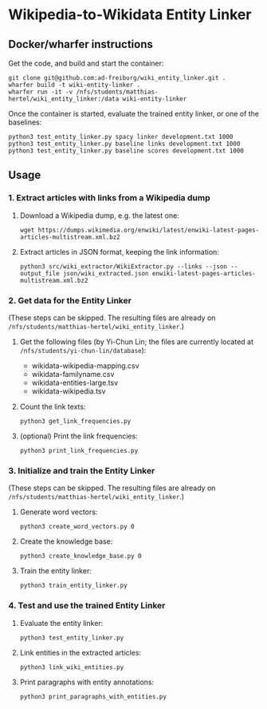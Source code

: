 # Wikipedia-to-Wikidata Entity Linker

## Docker/wharfer instructions

Get the code, and build and start the container:

    git clone git@github.com:ad-freiburg/wiki_entity_linker.git .
    wharfer build -t wiki-entity-linker .
    wharfer run -it -v /nfs/students/matthias-hertel/wiki_entity_linker:/data wiki-entity-linker

Once the container is started, evaluate the trained entity linker, or one of the baselines:

    python3 test_entity_linker.py spacy linker development.txt 1000
    python3 test_entity_linker.py baseline links development.txt 1000
    python3 test_entity_linker.py baseline scores development.txt 1000

## Usage

### 1. Extract articles with links from a Wikipedia dump

1. Download a Wikipedia dump, e.g. the latest one:

       wget https://dumps.wikimedia.org/enwiki/latest/enwiki-latest-pages-articles-multistream.xml.bz2
2. Extract articles in JSON format, keeping the link information:

       python3 src/wiki_extractor/WikiExtractor.py --links --json --output_file json/wiki_extracted.json enwiki-latest-pages-articles-multistream.xml.bz2
### 2. Get data for the Entity Linker

(These steps can be skipped. The resulting files are already on `/nfs/students/matthias-hertel/wiki_entity_linker`.)

1. Get the following files (by Yi-Chun Lin; the files are currently located at `/nfs/students/yi-chun-lin/database`):
    + wikidata-wikipedia-mapping.csv
    + wikidata-familyname.csv
    + wikidata-entities-large.tsv
    + wikidata-wikipedia.tsv
2. Count the link texts:

       python3 get_link_frequencies.py
3. (optional) Print the link frequencies:

       python3 print_link_frequencies.py

### 3. Initialize and train the Entity Linker

(These steps can be skipped. The resulting files are already on `/nfs/students/matthias-hertel/wiki_entity_linker`.)
1. Generate word vectors:

       python3 create_word_vectors.py 0
2. Create the knowledge base:

       python3 create_knowledge_base.py 0
3. Train the entity linker:

       python3 train_entity_linker.py

### 4. Test and use the trained Entity Linker

1. Evaluate the entity linker:

       python3 test_entity_linker.py
2. Link entities in the extracted articles:

       python3 link_wiki_entities.py
3. Print paragraphs with entity annotations:

       python3 print_paragraphs_with_entities.py

